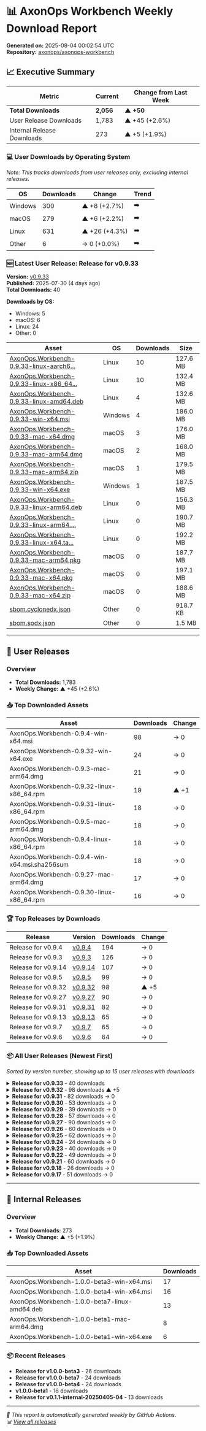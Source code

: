 # 📊 AxonOps Workbench Weekly Download Report

**Generated on:** 2025-08-04 00:02:54 UTC  
**Repository:** [axonops/axonops-workbench](https://github.com/axonops/axonops-workbench)

## 📈 Executive Summary

| Metric | Current | Change from Last Week |
|--------|---------|----------------------|
| **Total Downloads** | **2,056** | **▲ +50** |
| User Release Downloads | 1,783 | ▲ +45 (+2.6%) |
| Internal Release Downloads | 273 | ▲ +5 (+1.9%) |

### 💻 User Downloads by Operating System

_Note: This tracks downloads from user releases only, excluding internal releases._

| OS | Downloads | Change | Trend |
|----|-----------|--------|-------|
| Windows | 300 | ▲ +8 (+2.7%) | ➡️ |
| macOS | 279 | ▲ +6 (+2.2%) | ➡️ |
| Linux | 631 | ▲ +26 (+4.3%) | ➡️ |
| Other | 6 | → 0 (+0.0%) | ➡️ |

### 🆕 Latest User Release: Release for v0.9.33

**Version:** [v0.9.33](https://github.com/axonops/axonops-workbench/releases/tag/v0.9.33)  
**Published:** 2025-07-30 (4 days ago)  
**Total Downloads:** 40

**Downloads by OS:**
- Windows: 5
- macOS: 6
- Linux: 24
- Other: 0

| Asset | OS | Downloads | Size |
|-------|----|-----------|------|
| [AxonOps.Workbench-0.9.33-linux-aarch6...](https://github.com/axonops/axonops-workbench/releases/download/v0.9.33/AxonOps.Workbench-0.9.33-linux-aarch64.rpm) | Linux | 10 | 127.6 MB |
| [AxonOps.Workbench-0.9.33-linux-x86_64...](https://github.com/axonops/axonops-workbench/releases/download/v0.9.33/AxonOps.Workbench-0.9.33-linux-x86_64.rpm) | Linux | 10 | 132.4 MB |
| [AxonOps.Workbench-0.9.33-linux-amd64.deb](https://github.com/axonops/axonops-workbench/releases/download/v0.9.33/AxonOps.Workbench-0.9.33-linux-amd64.deb) | Linux | 4 | 132.6 MB |
| [AxonOps.Workbench-0.9.33-win-x64.msi](https://github.com/axonops/axonops-workbench/releases/download/v0.9.33/AxonOps.Workbench-0.9.33-win-x64.msi) | Windows | 4 | 186.0 MB |
| [AxonOps.Workbench-0.9.33-mac-x64.dmg](https://github.com/axonops/axonops-workbench/releases/download/v0.9.33/AxonOps.Workbench-0.9.33-mac-x64.dmg) | macOS | 3 | 176.0 MB |
| [AxonOps.Workbench-0.9.33-mac-arm64.dmg](https://github.com/axonops/axonops-workbench/releases/download/v0.9.33/AxonOps.Workbench-0.9.33-mac-arm64.dmg) | macOS | 2 | 168.0 MB |
| [AxonOps.Workbench-0.9.33-mac-arm64.zip](https://github.com/axonops/axonops-workbench/releases/download/v0.9.33/AxonOps.Workbench-0.9.33-mac-arm64.zip) | macOS | 1 | 179.5 MB |
| [AxonOps.Workbench-0.9.33-win-x64.exe](https://github.com/axonops/axonops-workbench/releases/download/v0.9.33/AxonOps.Workbench-0.9.33-win-x64.exe) | Windows | 1 | 187.5 MB |
| [AxonOps.Workbench-0.9.33-linux-arm64.deb](https://github.com/axonops/axonops-workbench/releases/download/v0.9.33/AxonOps.Workbench-0.9.33-linux-arm64.deb) | Linux | 0 | 156.3 MB |
| [AxonOps.Workbench-0.9.33-linux-arm64....](https://github.com/axonops/axonops-workbench/releases/download/v0.9.33/AxonOps.Workbench-0.9.33-linux-arm64.tar.gz) | Linux | 0 | 190.7 MB |
| [AxonOps.Workbench-0.9.33-linux-x64.ta...](https://github.com/axonops/axonops-workbench/releases/download/v0.9.33/AxonOps.Workbench-0.9.33-linux-x64.tar.gz) | Linux | 0 | 192.2 MB |
| [AxonOps.Workbench-0.9.33-mac-arm64.pkg](https://github.com/axonops/axonops-workbench/releases/download/v0.9.33/AxonOps.Workbench-0.9.33-mac-arm64.pkg) | macOS | 0 | 187.7 MB |
| [AxonOps.Workbench-0.9.33-mac-x64.pkg](https://github.com/axonops/axonops-workbench/releases/download/v0.9.33/AxonOps.Workbench-0.9.33-mac-x64.pkg) | macOS | 0 | 197.1 MB |
| [AxonOps.Workbench-0.9.33-mac-x64.zip](https://github.com/axonops/axonops-workbench/releases/download/v0.9.33/AxonOps.Workbench-0.9.33-mac-x64.zip) | macOS | 0 | 188.6 MB |
| [sbom.cyclonedx.json](https://github.com/axonops/axonops-workbench/releases/download/v0.9.33/sbom.cyclonedx.json) | Other | 0 | 918.7 KB |
| [sbom.spdx.json](https://github.com/axonops/axonops-workbench/releases/download/v0.9.33/sbom.spdx.json) | Other | 0 | 1.5 MB |

---

## 🚀 User Releases

### Overview
- **Total Downloads:** 1,783
- **Weekly Change:** ▲ +45 (+2.6%)

### 📥 Top Downloaded Assets

| Asset | Downloads | Change |
|-------|-----------|--------|
| AxonOps.Workbench-0.9.4-win-x64.msi | 98 | → 0 |
| AxonOps.Workbench-0.9.32-win-x64.exe | 24 | → 0 |
| AxonOps.Workbench-0.9.3-mac-arm64.dmg | 21 | → 0 |
| AxonOps.Workbench-0.9.32-linux-x86_64.rpm | 19 | ▲ +1 |
| AxonOps.Workbench-0.9.31-linux-x86_64.rpm | 18 | → 0 |
| AxonOps.Workbench-0.9.5-mac-arm64.dmg | 18 | → 0 |
| AxonOps.Workbench-0.9.4-linux-x86_64.rpm | 18 | → 0 |
| AxonOps.Workbench-0.9.4-win-x64.msi.sha256sum | 18 | → 0 |
| AxonOps.Workbench-0.9.27-mac-arm64.dmg | 17 | → 0 |
| AxonOps.Workbench-0.9.30-linux-x86_64.rpm | 16 | → 0 |

### 🏆 Top Releases by Downloads

| Release | Version | Downloads | Change |
|---------|---------|-----------|--------|
| Release for v0.9.4 | [v0.9.4](https://github.com/axonops/axonops-workbench/releases/tag/v0.9.4) | 194 | → 0 |
| Release for v0.9.3 | [v0.9.3](https://github.com/axonops/axonops-workbench/releases/tag/v0.9.3) | 126 | → 0 |
| Release for v0.9.14 | [v0.9.14](https://github.com/axonops/axonops-workbench/releases/tag/v0.9.14) | 107 | → 0 |
| Release for v0.9.5 | [v0.9.5](https://github.com/axonops/axonops-workbench/releases/tag/v0.9.5) | 99 | → 0 |
| Release for v0.9.32 | [v0.9.32](https://github.com/axonops/axonops-workbench/releases/tag/v0.9.32) | 98 | ▲ +5 |
| Release for v0.9.27 | [v0.9.27](https://github.com/axonops/axonops-workbench/releases/tag/v0.9.27) | 90 | → 0 |
| Release for v0.9.31 | [v0.9.31](https://github.com/axonops/axonops-workbench/releases/tag/v0.9.31) | 82 | → 0 |
| Release for v0.9.13 | [v0.9.13](https://github.com/axonops/axonops-workbench/releases/tag/v0.9.13) | 65 | → 0 |
| Release for v0.9.7 | [v0.9.7](https://github.com/axonops/axonops-workbench/releases/tag/v0.9.7) | 65 | → 0 |
| Release for v0.9.6 | [v0.9.6](https://github.com/axonops/axonops-workbench/releases/tag/v0.9.6) | 64 | → 0 |

### 📦 All User Releases (Newest First)

_Sorted by version number, showing up to 15 user releases with downloads_

<details>
<summary><strong>Release for v0.9.33</strong> - 40 downloads</summary>

- **Version:** [v0.9.33](https://github.com/axonops/axonops-workbench/releases/tag/v0.9.33)
- **Published:** 2025-07-30
- **Total Downloads:** 40

| Asset | Downloads | Size | Link |
|-------|-----------|------|------|
| AxonOps.Workbench-0.9.33-linux-aarch6... | 10 | 127.6 MB | [⬇](https://github.com/axonops/axonops-workbench/releases/download/v0.9.33/AxonOps.Workbench-0.9.33-linux-aarch64.rpm) |
| AxonOps.Workbench-0.9.33-linux-x86_64... | 10 | 132.4 MB | [⬇](https://github.com/axonops/axonops-workbench/releases/download/v0.9.33/AxonOps.Workbench-0.9.33-linux-x86_64.rpm) |
| AxonOps.Workbench-0.9.33-linux-amd64.deb | 4 | 132.6 MB | [⬇](https://github.com/axonops/axonops-workbench/releases/download/v0.9.33/AxonOps.Workbench-0.9.33-linux-amd64.deb) |
| AxonOps.Workbench-0.9.33-win-x64.msi | 4 | 186.0 MB | [⬇](https://github.com/axonops/axonops-workbench/releases/download/v0.9.33/AxonOps.Workbench-0.9.33-win-x64.msi) |
| AxonOps.Workbench-0.9.33-mac-x64.dmg | 3 | 176.0 MB | [⬇](https://github.com/axonops/axonops-workbench/releases/download/v0.9.33/AxonOps.Workbench-0.9.33-mac-x64.dmg) |

</details>

<details>
<summary><strong>Release for v0.9.32</strong> - 98 downloads ▲ +5</summary>

- **Version:** [v0.9.32](https://github.com/axonops/axonops-workbench/releases/tag/v0.9.32)
- **Published:** 2025-07-13
- **Total Downloads:** 98

| Asset | Downloads | Size | Link |
|-------|-----------|------|------|
| AxonOps.Workbench-0.9.32-win-x64.exe | 24 | 187.2 MB | [⬇](https://github.com/axonops/axonops-workbench/releases/download/v0.9.32/AxonOps.Workbench-0.9.32-win-x64.exe) |
| AxonOps.Workbench-0.9.32-linux-x86_64... | 19 | 132.0 MB | [⬇](https://github.com/axonops/axonops-workbench/releases/download/v0.9.32/AxonOps.Workbench-0.9.32-linux-x86_64.rpm) |
| AxonOps.Workbench-0.9.32-linux-aarch6... | 12 | 127.3 MB | [⬇](https://github.com/axonops/axonops-workbench/releases/download/v0.9.32/AxonOps.Workbench-0.9.32-linux-aarch64.rpm) |
| AxonOps.Workbench-0.9.32-mac-arm64.dmg | 9 | 167.5 MB | [⬇](https://github.com/axonops/axonops-workbench/releases/download/v0.9.32/AxonOps.Workbench-0.9.32-mac-arm64.dmg) |
| AxonOps.Workbench-0.9.32-win-x64.msi | 9 | 185.8 MB | [⬇](https://github.com/axonops/axonops-workbench/releases/download/v0.9.32/AxonOps.Workbench-0.9.32-win-x64.msi) |

</details>

<details>
<summary><strong>Release for v0.9.31</strong> - 82 downloads → 0</summary>

- **Version:** [v0.9.31](https://github.com/axonops/axonops-workbench/releases/tag/v0.9.31)
- **Published:** 2025-06-25
- **Total Downloads:** 82

| Asset | Downloads | Size | Link |
|-------|-----------|------|------|
| AxonOps.Workbench-0.9.31-linux-x86_64... | 18 | 129.5 MB | [⬇](https://github.com/axonops/axonops-workbench/releases/download/v0.9.31/AxonOps.Workbench-0.9.31-linux-x86_64.rpm) |
| AxonOps.Workbench-0.9.31-mac-arm64.dmg | 12 | 164.3 MB | [⬇](https://github.com/axonops/axonops-workbench/releases/download/v0.9.31/AxonOps.Workbench-0.9.31-mac-arm64.dmg) |
| AxonOps.Workbench-0.9.31-linux-aarch6... | 10 | 124.8 MB | [⬇](https://github.com/axonops/axonops-workbench/releases/download/v0.9.31/AxonOps.Workbench-0.9.31-linux-aarch64.rpm) |
| AxonOps.Workbench-0.9.31-win-x64.msi | 8 | 183.3 MB | [⬇](https://github.com/axonops/axonops-workbench/releases/download/v0.9.31/AxonOps.Workbench-0.9.31-win-x64.msi) |
| AxonOps.Workbench-0.9.31-linux-amd64.deb | 6 | 129.2 MB | [⬇](https://github.com/axonops/axonops-workbench/releases/download/v0.9.31/AxonOps.Workbench-0.9.31-linux-amd64.deb) |

</details>

<details>
<summary><strong>Release for v0.9.30</strong> - 53 downloads → 0</summary>

- **Version:** [v0.9.30](https://github.com/axonops/axonops-workbench/releases/tag/v0.9.30)
- **Published:** 2025-06-24
- **Total Downloads:** 53

| Asset | Downloads | Size | Link |
|-------|-----------|------|------|
| AxonOps.Workbench-0.9.30-linux-x86_64... | 16 | 129.5 MB | [⬇](https://github.com/axonops/axonops-workbench/releases/download/v0.9.30/AxonOps.Workbench-0.9.30-linux-x86_64.rpm) |
| AxonOps.Workbench-0.9.30-linux-aarch6... | 11 | 124.8 MB | [⬇](https://github.com/axonops/axonops-workbench/releases/download/v0.9.30/AxonOps.Workbench-0.9.30-linux-aarch64.rpm) |
| AxonOps.Workbench-0.9.30-win-x64.msi.... | 3 | 103.0 B | [⬇](https://github.com/axonops/axonops-workbench/releases/download/v0.9.30/AxonOps.Workbench-0.9.30-win-x64.msi.sha256sum) |
| AxonOps.Workbench-0.9.30-mac-arm64.dmg | 2 | 164.3 MB | [⬇](https://github.com/axonops/axonops-workbench/releases/download/v0.9.30/AxonOps.Workbench-0.9.30-mac-arm64.dmg) |
| AxonOps.Workbench-0.9.30-mac-arm64.zi... | 2 | 105.0 B | [⬇](https://github.com/axonops/axonops-workbench/releases/download/v0.9.30/AxonOps.Workbench-0.9.30-mac-arm64.zip.sha256sum) |

</details>

<details>
<summary><strong>Release for v0.9.29</strong> - 39 downloads → 0</summary>

- **Version:** [v0.9.29](https://github.com/axonops/axonops-workbench/releases/tag/v0.9.29)
- **Published:** 2025-06-23
- **Total Downloads:** 39

| Asset | Downloads | Size | Link |
|-------|-----------|------|------|
| AxonOps.Workbench-0.9.29-linux-aarch6... | 11 | 124.7 MB | [⬇](https://github.com/axonops/axonops-workbench/releases/download/v0.9.29/AxonOps.Workbench-0.9.29-linux-aarch64.rpm) |
| AxonOps.Workbench-0.9.29-linux-x86_64... | 9 | 129.6 MB | [⬇](https://github.com/axonops/axonops-workbench/releases/download/v0.9.29/AxonOps.Workbench-0.9.29-linux-x86_64.rpm) |
| AxonOps.Workbench-0.9.29-mac-arm64.zi... | 2 | 105.0 B | [⬇](https://github.com/axonops/axonops-workbench/releases/download/v0.9.29/AxonOps.Workbench-0.9.29-mac-arm64.zip.sha256sum) |
| AxonOps.Workbench-0.9.29-mac-x64.zip.... | 2 | 103.0 B | [⬇](https://github.com/axonops/axonops-workbench/releases/download/v0.9.29/AxonOps.Workbench-0.9.29-mac-x64.zip.sha256sum) |
| AxonOps.Workbench-0.9.29-win-x64.msi.... | 2 | 103.0 B | [⬇](https://github.com/axonops/axonops-workbench/releases/download/v0.9.29/AxonOps.Workbench-0.9.29-win-x64.msi.sha256sum) |

</details>

<details>
<summary><strong>Release for v0.9.28</strong> - 57 downloads → 0</summary>

- **Version:** [v0.9.28](https://github.com/axonops/axonops-workbench/releases/tag/v0.9.28)
- **Published:** 2025-06-16
- **Total Downloads:** 57

| Asset | Downloads | Size | Link |
|-------|-----------|------|------|
| AxonOps.Workbench-0.9.28-linux-x86_64... | 14 | 129.6 MB | [⬇](https://github.com/axonops/axonops-workbench/releases/download/v0.9.28/AxonOps.Workbench-0.9.28-linux-x86_64.rpm) |
| AxonOps.Workbench-0.9.28-linux-aarch6... | 11 | 124.7 MB | [⬇](https://github.com/axonops/axonops-workbench/releases/download/v0.9.28/AxonOps.Workbench-0.9.28-linux-aarch64.rpm) |
| AxonOps.Workbench-0.9.28-win-x64.exe | 5 | 184.3 MB | [⬇](https://github.com/axonops/axonops-workbench/releases/download/v0.9.28/AxonOps.Workbench-0.9.28-win-x64.exe) |
| AxonOps.Workbench-0.9.28-linux-amd64.deb | 4 | 129.2 MB | [⬇](https://github.com/axonops/axonops-workbench/releases/download/v0.9.28/AxonOps.Workbench-0.9.28-linux-amd64.deb) |
| AxonOps.Workbench-0.9.28-mac-arm64.dmg | 3 | 164.2 MB | [⬇](https://github.com/axonops/axonops-workbench/releases/download/v0.9.28/AxonOps.Workbench-0.9.28-mac-arm64.dmg) |

</details>

<details>
<summary><strong>Release for v0.9.27</strong> - 90 downloads → 0</summary>

- **Version:** [v0.9.27](https://github.com/axonops/axonops-workbench/releases/tag/v0.9.27)
- **Published:** 2025-06-04
- **Total Downloads:** 90

| Asset | Downloads | Size | Link |
|-------|-----------|------|------|
| AxonOps.Workbench-0.9.27-mac-arm64.dmg | 17 | 159.5 MB | [⬇](https://github.com/axonops/axonops-workbench/releases/download/v0.9.27/AxonOps.Workbench-0.9.27-mac-arm64.dmg) |
| AxonOps.Workbench-0.9.27-linux-x86_64... | 15 | 129.5 MB | [⬇](https://github.com/axonops/axonops-workbench/releases/download/v0.9.27/AxonOps.Workbench-0.9.27-linux-x86_64.rpm) |
| AxonOps.Workbench-0.9.27-win-x64.msi | 12 | 174.6 MB | [⬇](https://github.com/axonops/axonops-workbench/releases/download/v0.9.27/AxonOps.Workbench-0.9.27-win-x64.msi) |
| AxonOps.Workbench-0.9.27-linux-aarch6... | 9 | 124.4 MB | [⬇](https://github.com/axonops/axonops-workbench/releases/download/v0.9.27/AxonOps.Workbench-0.9.27-linux-aarch64.rpm) |
| AxonOps.Workbench-0.9.27-win-x64.exe | 8 | 173.3 MB | [⬇](https://github.com/axonops/axonops-workbench/releases/download/v0.9.27/AxonOps.Workbench-0.9.27-win-x64.exe) |

</details>

<details>
<summary><strong>Release for v0.9.26</strong> - 60 downloads → 0</summary>

- **Version:** [v0.9.26](https://github.com/axonops/axonops-workbench/releases/tag/v0.9.26)
- **Published:** 2025-06-02
- **Total Downloads:** 60

| Asset | Downloads | Size | Link |
|-------|-----------|------|------|
| AxonOps.Workbench-0.9.26-win-x64.msi | 16 | 174.5 MB | [⬇](https://github.com/axonops/axonops-workbench/releases/download/v0.9.26/AxonOps.Workbench-0.9.26-win-x64.msi) |
| AxonOps.Workbench-0.9.26-linux-x86_64... | 12 | 129.5 MB | [⬇](https://github.com/axonops/axonops-workbench/releases/download/v0.9.26/AxonOps.Workbench-0.9.26-linux-x86_64.rpm) |
| AxonOps.Workbench-0.9.26-linux-aarch6... | 11 | 124.4 MB | [⬇](https://github.com/axonops/axonops-workbench/releases/download/v0.9.26/AxonOps.Workbench-0.9.26-linux-aarch64.rpm) |
| AxonOps.Workbench-0.9.26-mac-arm64.dmg | 2 | 159.4 MB | [⬇](https://github.com/axonops/axonops-workbench/releases/download/v0.9.26/AxonOps.Workbench-0.9.26-mac-arm64.dmg) |
| AxonOps.Workbench-0.9.26-mac-arm64.zi... | 2 | 105.0 B | [⬇](https://github.com/axonops/axonops-workbench/releases/download/v0.9.26/AxonOps.Workbench-0.9.26-mac-arm64.zip.sha256sum) |

</details>

<details>
<summary><strong>Release for v0.9.25</strong> - 62 downloads → 0</summary>

- **Version:** [v0.9.25](https://github.com/axonops/axonops-workbench/releases/tag/v0.9.25)
- **Published:** 2025-05-21
- **Total Downloads:** 62

| Asset | Downloads | Size | Link |
|-------|-----------|------|------|
| AxonOps.Workbench-0.9.25-linux-x86_64... | 13 | 129.5 MB | [⬇](https://github.com/axonops/axonops-workbench/releases/download/v0.9.25/AxonOps.Workbench-0.9.25-linux-x86_64.rpm) |
| AxonOps.Workbench-0.9.25-mac-arm64.dmg | 12 | 159.2 MB | [⬇](https://github.com/axonops/axonops-workbench/releases/download/v0.9.25/AxonOps.Workbench-0.9.25-mac-arm64.dmg) |
| AxonOps.Workbench-0.9.25-linux-aarch6... | 10 | 124.4 MB | [⬇](https://github.com/axonops/axonops-workbench/releases/download/v0.9.25/AxonOps.Workbench-0.9.25-linux-aarch64.rpm) |
| AxonOps.Workbench-0.9.25-win-x64.msi | 5 | 174.5 MB | [⬇](https://github.com/axonops/axonops-workbench/releases/download/v0.9.25/AxonOps.Workbench-0.9.25-win-x64.msi) |
| AxonOps.Workbench-0.9.25-mac-arm64.zip | 4 | 170.3 MB | [⬇](https://github.com/axonops/axonops-workbench/releases/download/v0.9.25/AxonOps.Workbench-0.9.25-mac-arm64.zip) |

</details>

<details>
<summary><strong>Release for v0.9.24</strong> - 24 downloads → 0</summary>

- **Version:** [v0.9.24](https://github.com/axonops/axonops-workbench/releases/tag/v0.9.24)
- **Published:** 2025-05-21
- **Total Downloads:** 24

| Asset | Downloads | Size | Link |
|-------|-----------|------|------|
| AxonOps.Workbench-0.9.24-linux-aarch6... | 11 | 124.4 MB | [⬇](https://github.com/axonops/axonops-workbench/releases/download/v0.9.24/AxonOps.Workbench-0.9.24-linux-aarch64.rpm) |
| AxonOps.Workbench-0.9.24-linux-x86_64... | 9 | 129.5 MB | [⬇](https://github.com/axonops/axonops-workbench/releases/download/v0.9.24/AxonOps.Workbench-0.9.24-linux-x86_64.rpm) |
| AxonOps.Workbench-0.9.24-mac-arm64.zi... | 1 | 105.0 B | [⬇](https://github.com/axonops/axonops-workbench/releases/download/v0.9.24/AxonOps.Workbench-0.9.24-mac-arm64.zip.sha256sum) |
| AxonOps.Workbench-0.9.24-mac-x64.zip.... | 1 | 103.0 B | [⬇](https://github.com/axonops/axonops-workbench/releases/download/v0.9.24/AxonOps.Workbench-0.9.24-mac-x64.zip.sha256sum) |
| AxonOps.Workbench-0.9.24-win-x64.exe | 1 | 173.2 MB | [⬇](https://github.com/axonops/axonops-workbench/releases/download/v0.9.24/AxonOps.Workbench-0.9.24-win-x64.exe) |

</details>

<details>
<summary><strong>Release for v0.9.23</strong> - 40 downloads → 0</summary>

- **Version:** [v0.9.23](https://github.com/axonops/axonops-workbench/releases/tag/v0.9.23)
- **Published:** 2025-05-19
- **Total Downloads:** 40

| Asset | Downloads | Size | Link |
|-------|-----------|------|------|
| AxonOps.Workbench-0.9.23-linux-aarch6... | 10 | 124.4 MB | [⬇](https://github.com/axonops/axonops-workbench/releases/download/v0.9.23/AxonOps.Workbench-0.9.23-linux-aarch64.rpm) |
| AxonOps.Workbench-0.9.23-linux-x86_64... | 10 | 129.5 MB | [⬇](https://github.com/axonops/axonops-workbench/releases/download/v0.9.23/AxonOps.Workbench-0.9.23-linux-x86_64.rpm) |
| AxonOps.Workbench-0.9.23-mac-arm64.zi... | 2 | 105.0 B | [⬇](https://github.com/axonops/axonops-workbench/releases/download/v0.9.23/AxonOps.Workbench-0.9.23-mac-arm64.zip.sha256sum) |
| AxonOps.Workbench-0.9.23-mac-x64.zip.... | 2 | 103.0 B | [⬇](https://github.com/axonops/axonops-workbench/releases/download/v0.9.23/AxonOps.Workbench-0.9.23-mac-x64.zip.sha256sum) |
| AxonOps.Workbench-0.9.23-win-x64.exe | 2 | 173.2 MB | [⬇](https://github.com/axonops/axonops-workbench/releases/download/v0.9.23/AxonOps.Workbench-0.9.23-win-x64.exe) |

</details>

<details>
<summary><strong>Release for v0.9.22</strong> - 49 downloads → 0</summary>

- **Version:** [v0.9.22](https://github.com/axonops/axonops-workbench/releases/tag/v0.9.22)
- **Published:** 2025-05-08
- **Total Downloads:** 49

| Asset | Downloads | Size | Link |
|-------|-----------|------|------|
| AxonOps.Workbench-0.9.22-linux-x86_64... | 11 | 129.5 MB | [⬇](https://github.com/axonops/axonops-workbench/releases/download/v0.9.22/AxonOps.Workbench-0.9.22-linux-x86_64.rpm) |
| AxonOps.Workbench-0.9.22-linux-aarch6... | 10 | 124.4 MB | [⬇](https://github.com/axonops/axonops-workbench/releases/download/v0.9.22/AxonOps.Workbench-0.9.22-linux-aarch64.rpm) |
| AxonOps.Workbench-0.9.22-win-x64.exe | 3 | 173.2 MB | [⬇](https://github.com/axonops/axonops-workbench/releases/download/v0.9.22/AxonOps.Workbench-0.9.22-win-x64.exe) |
| AxonOps.Workbench-0.9.22-mac-arm64.dmg | 2 | 159.2 MB | [⬇](https://github.com/axonops/axonops-workbench/releases/download/v0.9.22/AxonOps.Workbench-0.9.22-mac-arm64.dmg) |
| AxonOps.Workbench-0.9.22-mac-arm64.zip | 2 | 170.3 MB | [⬇](https://github.com/axonops/axonops-workbench/releases/download/v0.9.22/AxonOps.Workbench-0.9.22-mac-arm64.zip) |

</details>

<details>
<summary><strong>Release for v0.9.21</strong> - 60 downloads → 0</summary>

- **Version:** [v0.9.21](https://github.com/axonops/axonops-workbench/releases/tag/v0.9.21)
- **Published:** 2025-05-05
- **Total Downloads:** 60

| Asset | Downloads | Size | Link |
|-------|-----------|------|------|
| AxonOps.Workbench-0.9.21-linux-aarch6... | 11 | 124.4 MB | [⬇](https://github.com/axonops/axonops-workbench/releases/download/v0.9.21/AxonOps.Workbench-0.9.21-linux-aarch64.rpm) |
| AxonOps.Workbench-0.9.21-win-x64.msi | 11 | 174.5 MB | [⬇](https://github.com/axonops/axonops-workbench/releases/download/v0.9.21/AxonOps.Workbench-0.9.21-win-x64.msi) |
| AxonOps.Workbench-0.9.21-linux-x86_64... | 9 | 129.5 MB | [⬇](https://github.com/axonops/axonops-workbench/releases/download/v0.9.21/AxonOps.Workbench-0.9.21-linux-x86_64.rpm) |
| AxonOps.Workbench-0.9.21-win-x64.exe | 4 | 173.2 MB | [⬇](https://github.com/axonops/axonops-workbench/releases/download/v0.9.21/AxonOps.Workbench-0.9.21-win-x64.exe) |
| AxonOps.Workbench-0.9.21-win-x64.msi.... | 4 | 103.0 B | [⬇](https://github.com/axonops/axonops-workbench/releases/download/v0.9.21/AxonOps.Workbench-0.9.21-win-x64.msi.sha256sum) |

</details>

<details>
<summary><strong>Release for v0.9.18</strong> - 26 downloads → 0</summary>

- **Version:** [v0.9.18](https://github.com/axonops/axonops-workbench/releases/tag/v0.9.18)
- **Published:** 2025-05-02
- **Total Downloads:** 26

| Asset | Downloads | Size | Link |
|-------|-----------|------|------|
| AxonOps.Workbench-0.9.18-mac-arm64.dmg | 2 | 159.2 MB | [⬇](https://github.com/axonops/axonops-workbench/releases/download/v0.9.18/AxonOps.Workbench-0.9.18-mac-arm64.dmg) |
| AxonOps.Workbench-0.9.18-mac-arm64.zip | 2 | 170.3 MB | [⬇](https://github.com/axonops/axonops-workbench/releases/download/v0.9.18/AxonOps.Workbench-0.9.18-mac-arm64.zip) |
| AxonOps.Workbench-0.9.18-mac-arm64.zi... | 2 | 105.0 B | [⬇](https://github.com/axonops/axonops-workbench/releases/download/v0.9.18/AxonOps.Workbench-0.9.18-mac-arm64.zip.sha256sum) |
| AxonOps.Workbench-0.9.18-mac-x64.zip.... | 2 | 103.0 B | [⬇](https://github.com/axonops/axonops-workbench/releases/download/v0.9.18/AxonOps.Workbench-0.9.18-mac-x64.zip.sha256sum) |
| AxonOps.Workbench-0.9.18-win-x64.msi | 2 | 174.5 MB | [⬇](https://github.com/axonops/axonops-workbench/releases/download/v0.9.18/AxonOps.Workbench-0.9.18-win-x64.msi) |

</details>

<details>
<summary><strong>Release for v0.9.17</strong> - 51 downloads → 0</summary>

- **Version:** [v0.9.17](https://github.com/axonops/axonops-workbench/releases/tag/v0.9.17)
- **Published:** 2025-04-28
- **Total Downloads:** 51

| Asset | Downloads | Size | Link |
|-------|-----------|------|------|
| AxonOps.Workbench-0.9.17-linux-x86_64... | 11 | 129.8 MB | [⬇](https://github.com/axonops/axonops-workbench/releases/download/v0.9.17/AxonOps.Workbench-0.9.17-linux-x86_64.rpm) |
| AxonOps.Workbench-0.9.17-linux-aarch6... | 10 | 124.5 MB | [⬇](https://github.com/axonops/axonops-workbench/releases/download/v0.9.17/AxonOps.Workbench-0.9.17-linux-aarch64.rpm) |
| AxonOps.Workbench-0.9.17-mac-arm64.dmg | 5 | 159.8 MB | [⬇](https://github.com/axonops/axonops-workbench/releases/download/v0.9.17/AxonOps.Workbench-0.9.17-mac-arm64.dmg) |
| AxonOps.Workbench-0.9.17-mac-arm64.zip | 3 | 171.0 MB | [⬇](https://github.com/axonops/axonops-workbench/releases/download/v0.9.17/AxonOps.Workbench-0.9.17-mac-arm64.zip) |
| AxonOps.Workbench-0.9.17-linux-amd64.deb | 2 | 130.4 MB | [⬇](https://github.com/axonops/axonops-workbench/releases/download/v0.9.17/AxonOps.Workbench-0.9.17-linux-amd64.deb) |

</details>

---

## 🔧 Internal Releases

### Overview
- **Total Downloads:** 273
- **Weekly Change:** ▲ +5 (+1.9%)

### 📥 Top Downloaded Assets

| Asset | Downloads |
|-------|-----------|
| AxonOps.Workbench-1.0.0-beta3-win-x64.msi | 17 |
| AxonOps.Workbench-1.0.0-beta4-win-x64.msi | 16 |
| AxonOps.Workbench-1.0.0-beta7-linux-amd64.deb | 13 |
| AxonOps.Workbench-1.0.0-beta1-mac-arm64.dmg | 8 |
| AxonOps.Workbench-1.0.0-beta1-win-x64.exe | 6 |

### 📦 Recent Releases

- **Release for v1.0.0-beta3** - 26 downloads
- **Release for v1.0.0-beta7** - 24 downloads
- **Release for v1.0.0-beta4** - 24 downloads
- **v1.0.0-beta1** - 16 downloads
- **Release for v0.1.1-internal-20250405-04** - 13 downloads

---

*📅 This report is automatically generated weekly by GitHub Actions.*  
*📊 [View all releases](https://github.com/axonops/axonops-workbench/releases)*
